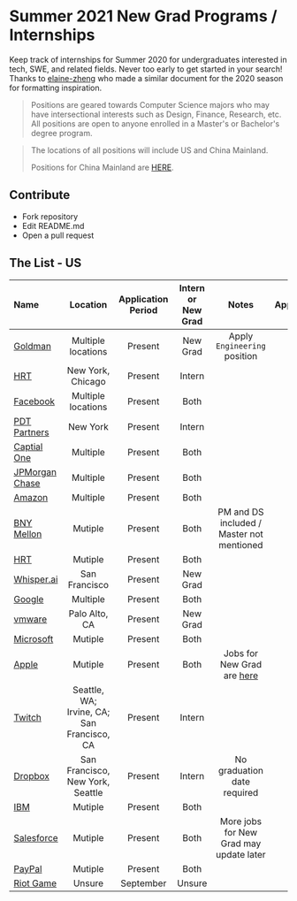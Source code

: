 # Summer 2021 New Grad Programs / Internships

Keep track of internships for Summer 2020 for undergraduates interested in tech, SWE, and related fields. Never too early to get started in your search! Thanks to [elaine-zheng](https://github.com/elaine-zheng) who made a similar document for the 2020 season for formatting inspiration.

> Positions are geared towards Computer Science majors who may have intersectional interests such as Design, Finance, Research, etc. All positions are open to anyone enrolled in a Master's or Bachelor's degree program.

> The locations of all positions will include US and China Mainland. 
> 
> Positions for China Mainland are [HERE](./README-zn.md).


## Contribute

- Fork repository
- Edit README.md
- Open a pull request


## The List - US
|Name|Location|Application Period|Intern or New Grad|Notes|Applied?|
|:--|:--:|:--:|:--:|:--:|:--:|
|[Goldman](https://www.goldmansachs.com/careers/students/programs/americas/new-analyst-program.html)|Multiple locations|Present|New Grad|Apply `Engineering` position||
|[HRT](https://www.hudsonrivertrading.com/careers/job/?gh_jid=2160225&gh_src=bfb803e81us)|New York, Chicago|Present|Intern|||
|[Facebook](https://www.facebook.com/careers/students-and-grads/?p[teams][0]=Internship%20-%20Engineering%2C%20Tech%20%26%20Design&p[teams][1]=Internship%20-%20Business&p[teams][2]=Internship%20-%20PhD&p[teams][3]=University%20Grad%20-%20PhD%20%26%20Postdoc&p[teams][4]=University%20Grad%20-%20Engineering%2C%20Tech%20%26%20Design&p[teams][5]=University%20Grad%20-%20Business&teams[0]=Internship%20-%20Engineering%2C%20Tech%20%26%20Design&teams[1]=Internship%20-%20Business&teams[2]=Internship%20-%20PhD&teams[3]=University%20Grad%20-%20PhD%20%26%20Postdoc&teams[4]=University%20Grad%20-%20Engineering%2C%20Tech%20%26%20Design&teams[5]=University%20Grad%20-%20Business)|Multiple locations|Present|Both|||
|[PDT Partners](https://www.pdtpartners.com/jobs.html?gh_jid=1372119)|New York|Present|Intern|||
|[Captial One](https://campus.capitalone.com/)|Multiple|Present|Both|||
|[JPMorgan Chase](https://careers.jpmorgan.com/us/en/students/programs?)|Multiple|Present|Both|||
|[Amazon](https://www.amazon.jobs/en/search?base_query=software+2021&loc_query=&latitude=&longitude=&loc_group_id=&invalid_location=false&country=&city=&region=&county=)|Multiple|Present|Both|||
|[BNY Mellon](https://jobs.bnymellon.com/jobs?keywords=2021%20software&page=1&sortBy=relevance)|Mutiple|Present|Both|PM and DS included / Master not mentioned ||
|[HRT](https://www.hudsonrivertrading.com/careers/?gh_src=bfb803e81us)|Mutiple|Present|Both|||
|[Whisper.ai](https://boards.greenhouse.io/whisperai/jobs/4424260002)|San Francisco|Present|New Grad|||
|[Google](https://careers.google.com/jobs/results/?category=DATA_CENTER_OPERATIONS&category=DEVELOPER_RELATIONS&category=HARDWARE_ENGINEERING&category=INFORMATION_TECHNOLOGY&category=MANUFACTURING_SUPPLY_CHAIN&category=NETWORK_ENGINEERING&category=PRODUCT_MANAGEMENT&category=PROGRAM_MANAGEMENT&category=SOFTWARE_ENGINEERING&category=TECHNICAL_INFRASTRUCTURE_ENGINEERING&category=TECHNICAL_SOLUTIONS&category=TECHNICAL_WRITING&category=USER_EXPERIENCE&company=Google&company=YouTube&employment_type=FULL_TIME&employment_type=PART_TIME&employment_type=TEMPORARY&jex=ENTRY_LEVEL&src=Online%2FHouse%20Ads%2FBKWS)|Multiple|Present|Both|||
|[vmware](https://careers.vmware.com/main/jobs/R2009349?utm_campaign=google_jobs_apply&utm_source=google_jobs_apply&utm_medium=organic)|Palo Alto, CA|Present|New Grad|||
|[Microsoft](https://careers.microsoft.com/students/us/en/c/engineering-jobs)|Mutiple|Present|Both|||
|[Apple](https://www.apple.com/jobs/us/students.html)|Mutiple|Present|Both|Jobs for New Grad are [here](https://www.apple.com/jobs/us/teams.html)||
|[Twitch](https://boards.greenhouse.io/twitch/jobs/4827849002#app)|Seattle, WA; Irvine, CA; San Francisco, CA|Present|Intern|||
|[Dropbox](https://www.dropbox.com/jobs/teams/eng_university_grads#open-positions)|San Francisco, New York, Seattle|Present|Intern| No graduation date required ||
|[IBM](https://www.ibm.com/us-en/employment/entrylevel/)|Mutiple|Present|Both|||
|[Salesforce](https://www.salesforce.com/company/careers/university-recruiting/)|Mutiple|Present|Both|More jobs for New Grad may update later||
|[PayPal](https://www.paypal.com/us/webapps/mpp/jobs/students-and-grads)|Mutiple|Present|Both|||
|[Riot Game](https://www.riotgames.com/en/university-programs)|Unsure|September|Unsure|||

